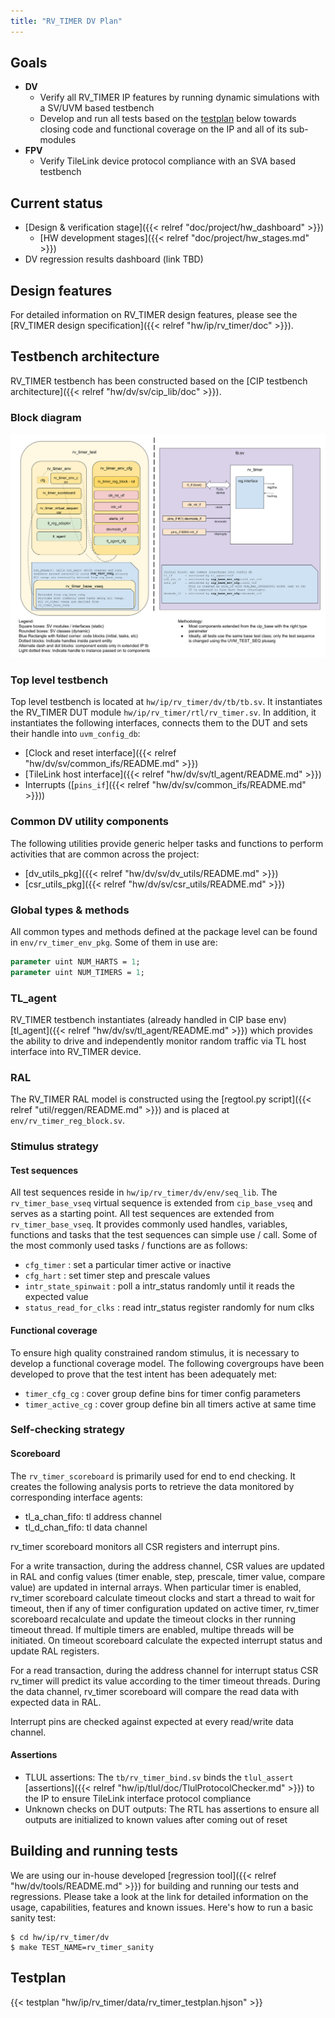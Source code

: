 ```yaml
---
title: "RV_TIMER DV Plan"
---
```


## Goals
* **DV**
  * Verify all RV_TIMER IP features by running dynamic simulations with a SV/UVM based testbench
  * Develop and run all tests based on the [testplan](#testplan) below towards closing code and functional coverage on the IP and all of its sub-modules
* **FPV**
  * Verify TileLink device protocol compliance with an SVA based testbench

## Current status
* [Design & verification stage]({{< relref "doc/project/hw_dashboard" >}})
  * [HW development stages]({{< relref "doc/project/hw_stages.md" >}})
* DV regression results dashboard (link TBD)

## Design features
For detailed information on RV_TIMER design features, please see the [RV_TIMER design specification]({{< relref "hw/ip/rv_timer/doc" >}}).

## Testbench architecture
RV_TIMER testbench has been constructed based on the [CIP testbench architecture]({{< relref "hw/dv/sv/cip_lib/doc" >}}).

### Block diagram
![Block diagram](tb.svg)

### Top level testbench
Top level testbench is located at `hw/ip/rv_timer/dv/tb/tb.sv`. It instantiates the RV_TIMER DUT module `hw/ip/rv_timer/rtl/rv_timer.sv`.
In addition, it instantiates the following interfaces, connects them to the DUT and sets their handle into `uvm_config_db`:
* [Clock and reset interface]({{< relref "hw/dv/sv/common_ifs/README.md" >}})
* [TileLink host interface]({{< relref "hw/dv/sv/tl_agent/README.md" >}})
* Interrupts ([`pins_if`]({{< relref "hw/dv/sv/common_ifs/README.md" >}}))

### Common DV utility components
The following utilities provide generic helper tasks and functions to perform activities that are common across the project:
* [dv_utils_pkg]({{< relref "hw/dv/sv/dv_utils/README.md" >}})
* [csr_utils_pkg]({{< relref "hw/dv/sv/csr_utils/README.md" >}})

### Global types & methods
All common types and methods defined at the package level can be found in `env/rv_timer_env_pkg`.
Some of them in use are:
```systemverilog
parameter uint NUM_HARTS = 1;
parameter uint NUM_TIMERS = 1;
```

### TL_agent
RV_TIMER testbench instantiates (already handled in CIP base env) [tl_agent]({{< relref "hw/dv/sv/tl_agent/README.md" >}})
which provides the ability to drive and independently monitor random traffic via
TL host interface into RV_TIMER device.

### RAL
The RV_TIMER RAL model is constructed using the [regtool.py script]({{< relref "util/reggen/README.md" >}}) and is placed at `env/rv_timer_reg_block.sv`.

### Stimulus strategy
#### Test sequences
All test sequences reside in `hw/ip/rv_timer/dv/env/seq_lib`.
The `rv_timer_base_vseq` virtual sequence is extended from `cip_base_vseq` and serves as a starting point.
All test sequences are extended from `rv_timer_base_vseq`.
It provides commonly used handles, variables, functions and tasks that the test sequences can simple use / call.
Some of the most commonly used tasks / functions are as follows:
* `cfg_timer`            : set a particular timer active or inactive
* `cfg_hart`             : set timer step and prescale values
* `intr_state_spinwait`  : poll a intr_status randomly until it reads the expected value
* `status_read_for_clks` : read intr_status register randomly for num clks

#### Functional coverage
To ensure high quality constrained random stimulus, it is necessary to develop a functional coverage model.
The following covergroups have been developed to prove that the test intent has been adequately met:
* `timer_cfg_cg`    : cover group define bins for timer config parameters
* `timer_active_cg` : cover group define bin all timers active at same time

### Self-checking strategy
#### Scoreboard
The `rv_timer_scoreboard` is primarily used for end to end checking.
It creates the following analysis ports to retrieve the data monitored by corresponding interface agents:
* tl_a_chan_fifo: tl address channel
* tl_d_chan_fifo: tl data channel

rv_timer scoreboard monitors all CSR registers and interrupt pins.

For a write transaction, during the address channel, CSR values are updated in RAL and config values (timer enable, step, prescale, timer value, compare value) are updated in internal arrays.
When particular timer is enabled, rv_timer scoreboard calculate timeout clocks and start a thread to wait for timeout, then if any of timer configuration updated on active timer, rv_timer scoreboard recalculate and update the timeout clocks in ther running timeout thread.
If multiple timers are enabled, multipe threads will be initiated. On timeout scoreboard calculate the expected interrupt status and update RAL registers.

For a read transaction, during the address channel for interrupt status CSR rv_timer will predict its value according to the timer timeout threads.
During the data channel, rv_timer scoreboard will compare the read data with expected data in RAL.

Interrupt pins are checked against expected at every read/write data channel.

#### Assertions
* TLUL assertions: The `tb/rv_timer_bind.sv` binds the `tlul_assert` [assertions]({{< relref "hw/ip/tlul/doc/TlulProtocolChecker.md" >}}) to the IP to ensure TileLink interface protocol compliance
* Unknown checks on DUT outputs: The RTL has assertions to ensure all outputs are initialized to known values after coming out of reset

## Building and running tests
We are using our in-house developed [regression tool]({{< relref "hw/dv/tools/README.md" >}}) for building and running our tests and regressions.
Please take a look at the link for detailed information on the usage, capabilities, features and known issues.
Here's how to run a basic sanity test:
```console
$ cd hw/ip/rv_timer/dv
$ make TEST_NAME=rv_timer_sanity
```

## Testplan
{{< testplan "hw/ip/rv_timer/data/rv_timer_testplan.hjson" >}}

